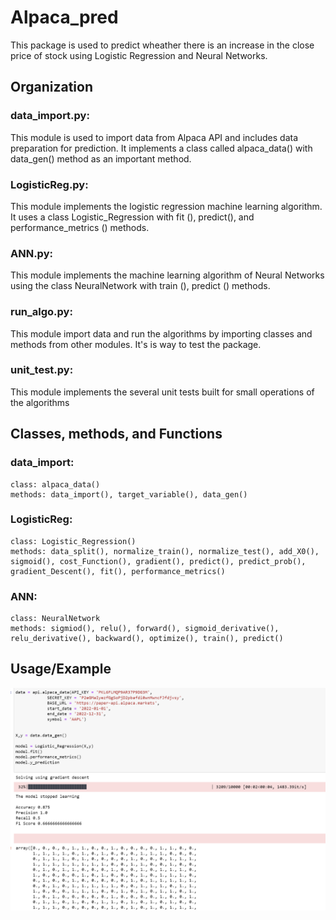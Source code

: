 # Alpaca_pred
This package is used to predict wheather there is an increase in the close price of stock using Logistic Regression and Neural Networks.

## Organization
### data_import.py: 
This module is used to import data from Alpaca API and includes data preparation for prediction. It implements a class called alpaca_data() with data_gen() method as an important method.

### LogisticReg.py: 
This module implements the logistic regression machine learning algorithm. It uses a class Logistic_Regression with fit (), predict(), and performance_metrics () methods.

### ANN.py: 
This module implements the machine learning algorithm of Neural Networks using the class NeuralNetwork with train (), predict () methods.

### run_algo.py:
This module import data and run the algorithms by importing classes and methods from other modules. It's is way to test the package.

### unit_test.py: 
This module implements the several unit tests built for small operations of the algorithms

## Classes, methods, and Functions
### data_import:
    class: alpaca_data()
    methods: data_import(), target_variable(), data_gen()
    
### LogisticReg:
    class: Logistic_Regression()
    methods: data_split(), normalize_train(), normalize_test(), add_X0(), sigmoid(), cost_Function(), gradient(), predict(), predict_prob(), gradient_Descent(), fit(), performance_metrics()
    
### ANN:
    class: NeuralNetwork
    methods: sigmiod(), relu(), forward(), sigmoid_derivative(), relu_derivative(), backward(), optimize(), train(), predict()
    
    
    
## Usage/Example



![](usage_image.png)



```python

```
